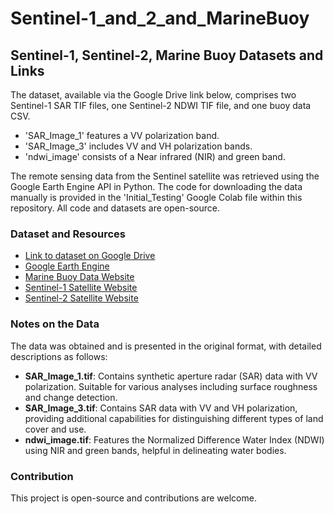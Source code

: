 # Sentinel-1_and_2_and_MarineBuoy

## Sentinel-1, Sentinel-2, Marine Buoy Datasets and Links

The dataset, available via the Google Drive link below, comprises two Sentinel-1 SAR TIF files, one Sentinel-2 NDWI TIF file, and one buoy data CSV. 

- 'SAR_Image_1' features a VV polarization band.
- 'SAR_Image_3' includes VV and VH polarization bands. 
- 'ndwi_image' consists of a Near infrared (NIR) and green band.

The remote sensing data from the Sentinel satellite was retrieved using the Google Earth Engine API in Python. The code for downloading the data manually is provided in the 'Initial_Testing' Google Colab file within this repository. All code and datasets are open-source.

### Dataset and Resources

- [Link to dataset on Google Drive](https://drive.google.com/drive/folders/1asqryUKy602B5n6aBy_l3EOv99AYPGOu?usp=sharing)
- [Google Earth Engine](https://earthengine.google.com/)
- [Marine Buoy Data Website](https://www.marine.ie/)
- [Sentinel-1 Satellite Website](https://sentinel.esa.int/web/sentinel/missions/sentinel-1)
- [Sentinel-2 Satellite Website](https://sentinel.esa.int/web/sentinel/missions/sentinel-2)

### Notes on the Data

The data was obtained and is presented in the original format, with detailed descriptions as follows:

- **SAR_Image_1.tif**: Contains synthetic aperture radar (SAR) data with VV polarization. Suitable for various analyses including surface roughness and change detection.
- **SAR_Image_3.tif**: Contains SAR data with VV and VH polarization, providing additional capabilities for distinguishing different types of land cover and use.
- **ndwi_image.tif**: Features the Normalized Difference Water Index (NDWI) using NIR and green bands, helpful in delineating water bodies.

### Contribution

This project is open-source and contributions are welcome.
